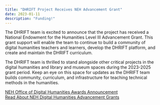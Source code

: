 ```yaml
---
title: "DHRIFT Project Receives NEH Advancement Grant"
date: 2023-01-11
description: "Funding!"
---
```


The DHRIFT team is excited to announce that the project has received a National Endowment for the Humanities Level III Advancement Grant. This grant support will enable the team to continue to build a community of digital humanities teachers and learners, develop the DHRIFT platform, and create and maintain the DHRIFT curriculum.

The DHRIFT team is thrilled to stand alongside other critical projects in the digital humanities and library and museum spaces during the 2023-2025 grant period. Keep an eye on this space for updates as the DHRIFT team builds community, curriculum, and infrastructure for teaching technical methods in the humanities.

[NEH Office of Digital Humanities Awards Announcement ](https://www.neh.gov/blog/announcing-new-odh-awards-january-2023)<br>
[Read About NEH Digital Humanities Advancement Grants](https://www.neh.gov/grants/odh/digital-humanities-advancement-grants)